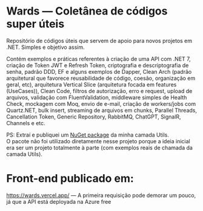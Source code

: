 # Wards — Coletânea de códigos super úteis

Repositório de códigos úteis que servem de apoio para novos projetos em .NET. Simples e objetivo assim.

Contém exemplos e práticas referentes à criação de uma API com .NET 7, criação de Token JWT e Refresh Token, criptografia e descriptografia de senha, padrão DDD, EF e alguns exemplos de Dapper, Clean Arch (padrão arquitetural que favorece reusabilidade de código, coesão, organização em geral, etc), arquitetura Vertical Slice (arquitetura focada em features (UseCases)), Clean Code, filtros de autorização, erro e request, upload de arquivos, validação com FluentValidation, middleware simples de Health Check, mockagem com Moq, envio de e-mail, criação de workers/jobs com Quartz.NET, bulk insert, streaming de arquivos em chunks, Parallel Threads, Cancellation Token, Generic Repository, RabbitMQ, ChatGPT, SignalR, Channels e etc.

PS: Extraí e publiquei um <a href="https://github.com/junioranheu/utils-nuget-package" target="_blank">NuGet package</a> da minha camada Utils.<br/>
O pacote não foi utilizado diretamente nesse projeto porque a ideia inicial era ser um projeto totalmente à parte (com exemplos reais de chamada da camada Utils).

# Front-end publicado em:
https://wards.vercel.app/ — A primeira requisição pode demorar um pouco, já que a API está deployada na Azure free
